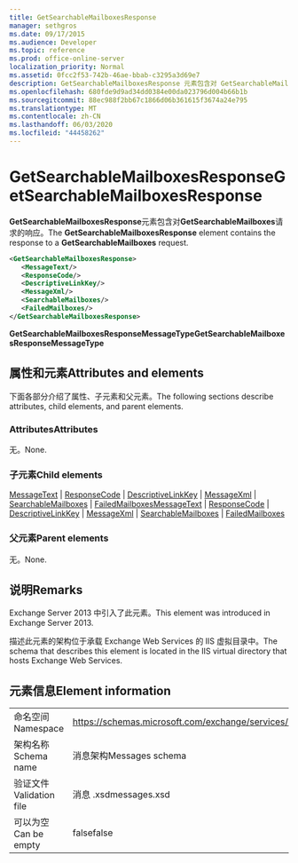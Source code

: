 ```yaml
---
title: GetSearchableMailboxesResponse
manager: sethgros
ms.date: 09/17/2015
ms.audience: Developer
ms.topic: reference
ms.prod: office-online-server
localization_priority: Normal
ms.assetid: 0fcc2f53-742b-46ae-bbab-c3295a3d69e7
description: GetSearchableMailboxesResponse 元素包含对 GetSearchableMailboxes 请求的响应。
ms.openlocfilehash: 680fde9d9ad34dd0384e00da023796d004b66b1b
ms.sourcegitcommit: 88ec988f2bb67c1866d06b361615f3674a24e795
ms.translationtype: MT
ms.contentlocale: zh-CN
ms.lasthandoff: 06/03/2020
ms.locfileid: "44458262"
---
```

# <a name="getsearchablemailboxesresponse"></a><span data-ttu-id="2b6ad-103">GetSearchableMailboxesResponse</span><span class="sxs-lookup"><span data-stu-id="2b6ad-103">GetSearchableMailboxesResponse</span></span>

<span data-ttu-id="2b6ad-104">**GetSearchableMailboxesResponse**元素包含对**GetSearchableMailboxes**请求的响应。</span><span class="sxs-lookup"><span data-stu-id="2b6ad-104">The **GetSearchableMailboxesResponse** element contains the response to a **GetSearchableMailboxes** request.</span></span> 
  
```XML
<GetSearchableMailboxesResponse>
   <MessageText/>
   <ResponseCode/>
   <DescriptiveLinkKey/>
   <MessageXml/>
   <SearchableMailboxes/>
   <FailedMailboxes/>
</GetSearchableMailboxesResponse>
```

 <span data-ttu-id="2b6ad-105">**GetSearchableMailboxesResponseMessageType**</span><span class="sxs-lookup"><span data-stu-id="2b6ad-105">**GetSearchableMailboxesResponseMessageType**</span></span>
## <a name="attributes-and-elements"></a><span data-ttu-id="2b6ad-106">属性和元素</span><span class="sxs-lookup"><span data-stu-id="2b6ad-106">Attributes and elements</span></span>

<span data-ttu-id="2b6ad-107">下面各部分介绍了属性、子元素和父元素。</span><span class="sxs-lookup"><span data-stu-id="2b6ad-107">The following sections describe attributes, child elements, and parent elements.</span></span>
  
### <a name="attributes"></a><span data-ttu-id="2b6ad-108">Attributes</span><span class="sxs-lookup"><span data-stu-id="2b6ad-108">Attributes</span></span>

<span data-ttu-id="2b6ad-109">无。</span><span class="sxs-lookup"><span data-stu-id="2b6ad-109">None.</span></span>
  
### <a name="child-elements"></a><span data-ttu-id="2b6ad-110">子元素</span><span class="sxs-lookup"><span data-stu-id="2b6ad-110">Child elements</span></span>

<span data-ttu-id="2b6ad-111">[MessageText](messagetext.md)  | [ResponseCode](responsecode.md)  | [DescriptiveLinkKey](descriptivelinkkey.md)  | [MessageXml](messagexml.md)  | [SearchableMailboxes](searchablemailboxes.md)  | [FailedMailboxes](failedmailboxes.md)</span><span class="sxs-lookup"><span data-stu-id="2b6ad-111">[MessageText](messagetext.md) | [ResponseCode](responsecode.md) | [DescriptiveLinkKey](descriptivelinkkey.md) | [MessageXml](messagexml.md) | [SearchableMailboxes](searchablemailboxes.md) | [FailedMailboxes](failedmailboxes.md)</span></span>
  
### <a name="parent-elements"></a><span data-ttu-id="2b6ad-112">父元素</span><span class="sxs-lookup"><span data-stu-id="2b6ad-112">Parent elements</span></span>

<span data-ttu-id="2b6ad-113">无。</span><span class="sxs-lookup"><span data-stu-id="2b6ad-113">None.</span></span>
  
## <a name="remarks"></a><span data-ttu-id="2b6ad-114">说明</span><span class="sxs-lookup"><span data-stu-id="2b6ad-114">Remarks</span></span>

<span data-ttu-id="2b6ad-115">Exchange Server 2013 中引入了此元素。</span><span class="sxs-lookup"><span data-stu-id="2b6ad-115">This element was introduced in Exchange Server 2013.</span></span>
  
<span data-ttu-id="2b6ad-116">描述此元素的架构位于承载 Exchange Web Services 的 IIS 虚拟目录中。</span><span class="sxs-lookup"><span data-stu-id="2b6ad-116">The schema that describes this element is located in the IIS virtual directory that hosts Exchange Web Services.</span></span>
  
## <a name="element-information"></a><span data-ttu-id="2b6ad-117">元素信息</span><span class="sxs-lookup"><span data-stu-id="2b6ad-117">Element information</span></span>

|||
|:-----|:-----|
|<span data-ttu-id="2b6ad-118">命名空间</span><span class="sxs-lookup"><span data-stu-id="2b6ad-118">Namespace</span></span>  <br/> |https://schemas.microsoft.com/exchange/services/2006/messages  <br/> |
|<span data-ttu-id="2b6ad-119">架构名称</span><span class="sxs-lookup"><span data-stu-id="2b6ad-119">Schema name</span></span>  <br/> |<span data-ttu-id="2b6ad-120">消息架构</span><span class="sxs-lookup"><span data-stu-id="2b6ad-120">Messages schema</span></span>  <br/> |
|<span data-ttu-id="2b6ad-121">验证文件</span><span class="sxs-lookup"><span data-stu-id="2b6ad-121">Validation file</span></span>  <br/> |<span data-ttu-id="2b6ad-122">消息 .xsd</span><span class="sxs-lookup"><span data-stu-id="2b6ad-122">messages.xsd</span></span>  <br/> |
|<span data-ttu-id="2b6ad-123">可以为空</span><span class="sxs-lookup"><span data-stu-id="2b6ad-123">Can be empty</span></span>  <br/> |<span data-ttu-id="2b6ad-124">false</span><span class="sxs-lookup"><span data-stu-id="2b6ad-124">false</span></span>  <br/> |
   

